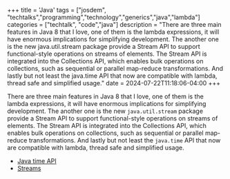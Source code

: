 +++
title = 'Java'
tags = ["josdem", "techtalks","programming","technology","generics","java","lambda"]
categories = ["techtalk", "code","java"]
description = "There are three main features in Java 8 that I love, one of them is the lambda expressions, it will have enormous implications for simplifying development. The another one is the new java.util.stream package provide a Stream API to support functional-style operations on streams of elements. The Stream API is integrated into the Collections API, which enables bulk operations on collections, such as sequential or parallel map-reduce transformations. And lastly but not least the java.time API that now are compatible with lambda, thread safe and simplified usage."
date = 2024-07-22T11:18:06-04:00
+++

There are three main features in Java 8 that I love, one of them is the lambda expressions, it will have enormous implications for simplifying development. The another one is the new `java.util.stream` package provide a Stream API to support functional-style operations on streams of elements. The Stream API is integrated into the Collections API, which enables bulk operations on collections, such as sequential or parallel map-reduce transformations. And lastly but not least the `java.time` API that now are compatible with lambda, thread safe and simplified usage.


* [Java time API](/techtalk/java/java_time_api)
* [Streams](/techtalk/java/streams)
